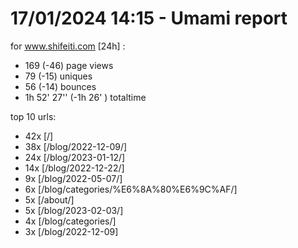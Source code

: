 # 17/01/2024 14:15 - Umami report
for www.shifeiti.com [24h] :

 - 169 (-46) page views
 - 79 (-15) uniques
 - 56 (-14) bounces
 - 1h 52' 27'' (-1h 26' ) totaltime


top 10 urls:
 - 42x [/]
 - 38x [/blog/2022-12-09/]
 - 24x [/blog/2023-01-12/]
 - 14x [/blog/2022-12-22/]
 - 9x [/blog/2022-05-07/]
 - 6x [/blog/categories/%E6%8A%80%E6%9C%AF/]
 - 5x [/about/]
 - 5x [/blog/2023-02-03/]
 - 4x [/blog/categories/]
 - 3x [/blog/2022-12-09]



